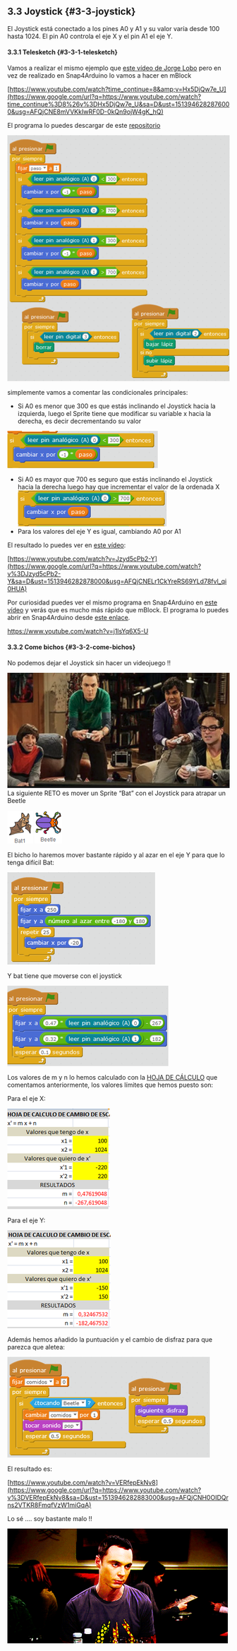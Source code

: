 ## 3.3 Joystick {#3-3-joystick}

El Joystick está conectado a los pines A0 y A1 y su valor varía desde 100 hasta 1024. El pin A0 controla el eje X y el pin A1 el eje Y.

#### 3.3.1 Telesketch {#3-3-1-telesketch}

Vamos a realizar el mismo ejemplo que [este vídeo de Jorge Lobo](https://www.google.com/url?q=https://www.youtube.com/watch?time_continue%3D8%26v%3DHx5DjQw7e_U&sa=D&ust=1513946282876000&usg=AFQjCNE8mVVKkIwRF0D-0kQn9ojW4gK_hQ) pero en vez de realizado en Snap4Arduino lo vamos a hacer en mBlock

[https://www.youtube.com/watch?time_continue=8&amp;v=Hx5DjQw7e_U](https://www.google.com/url?q=https://www.youtube.com/watch?time_continue%3D8%26v%3DHx5DjQw7e_U&sa=D&ust=1513946282876000&usg=AFQjCNE8mVVKkIwRF0D-0kQn9ojW4gK_hQ)

El programa lo puedes descargar de este [repositorio](https://www.google.com/url?q=https://drive.google.com/drive/folders/1pXcRUqMM7q_UK0QhILd9QwLe8KtPCM5m?usp%3Dsharing&sa=D&ust=1513946282877000&usg=AFQjCNHvBDu7av9p014L6b9oESHXcDnQlA) 

![](images/image83.png)

simplemente vamos a comentar las condicionales principales:

*   Si A0 es menor que 300 es que estás inclinando el Joystick hacia la izquierda, luego el Sprite tiene que modificar su variable x hacia la derecha, es decir decrementando su valor

![](images/image86.png)

*   Si A0 es mayor que 700 es seguro que estás inclinando el Joystick hacia la derecha luego hay que incrementar el valor de la ordenada X![](images/image66.png)
*   Para los valores del eje Y es igual, cambiando A0 por A1

El resultado lo puedes ver en [este vídeo](https://www.google.com/url?q=https://www.youtube.com/watch?v%3DJzyd5cPb2-Y&sa=D&ust=1513946282878000&usg=AFQjCNELr1CkYreRS69YLd78fvl_qi0HUA):

[https://www.youtube.com/watch?v=Jzyd5cPb2-Y](https://www.google.com/url?q=https://www.youtube.com/watch?v%3DJzyd5cPb2-Y&sa=D&ust=1513946282878000&usg=AFQjCNELr1CkYreRS69YLd78fvl_qi0HUA)

Por curiosidad puedes ver el mismo programa en Snap4Arduino en [este vídeo](https://www.google.com/url?q=https://www.youtube.com/watch?v%3Dj1lsYq6X5-U&sa=D&ust=1513946282879000&usg=AFQjCNFNlwlvU3OQ0ivLV0zw-yYGtRC7LA) y verás que es mucho más rápido que mBlock. El programa lo puedes abrir en Snap4Arduino desde [este enlace](https://www.google.com/url?q=http://snap4arduino.org/run%23present:Username%3Djavierquintana%26ProjectName%3Dtelesketch-bueno&sa=D&ust=1513946282879000&usg=AFQjCNFYQVyMwX5ojtqgA0dutS5-GDGQdw).

https://www.youtube.com/watch?v=j1lsYq6X5-U

#### 3.3.2 Come bichos {#3-3-2-come-bichos}

No podemos dejar el Joystick sin hacer un videojuego !!

![](images/image61.png)La siguiente RETO es mover un Sprite “Bat” con el Joystick para atrapar un Beetle

![](images/image9.png) ![](images/image60.png)

El bicho lo haremos mover bastante rápido y al azar en el eje Y para que lo tenga difícil Bat:

![](images/image13.png)

Y bat tiene que moverse con el joystick

![](images/image81.png)

Los valores de m y n lo hemos calculado con la [HOJA DE CÁLCULO](https://www.google.com/url?q=https://docs.google.com/spreadsheets/d/e/2PACX-1vTyASTvUIs_xsZ8c4RZOJ1sEstk4Cc6d--_Drne_U0o1_CXhgzxQkvZ4ZNYGLdKa2lrhLHDKmAwsKnK/pub?output%3Dxlsx&sa=D&ust=1513946282881000&usg=AFQjCNHOP0NNKMiqEjmSGaucO7Mi5EKLoQ) que comentamos anteriormente, los valores límites que hemos puesto son:

Para el eje X:

![](images/image84.png)

Para el eje Y:

![](images/image40.png)

Además hemos añadido la puntuación y el cambio de disfraz para que parezca que aletea:

![](images/image10.png)

El resultado es:

[https://www.youtube.com/watch?v=VERfepEkNv8](https://www.google.com/url?q=https://www.youtube.com/watch?v%3DVERfepEkNv8&sa=D&ust=1513946282883000&usg=AFQjCNH0OIDQrns2VTKR8FmqfVzW1miGqA)

Lo sé …. soy bastante malo !!

![](images/image87.gif)